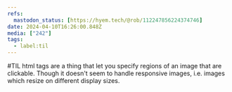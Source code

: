 ```yaml
---
refs:
  mastodon_status: [https://hyem.tech/@rob/112247856224374746]
date: 2024-04-10T16:26:00.848Z
media: ["242"]
tags:
  - label:til
---
```


#TIL html <area> tags are a thing that let you specify regions of an image that are clickable. Though it doesn't seem to handle responsive images, i.e. images which resize on different display sizes.
